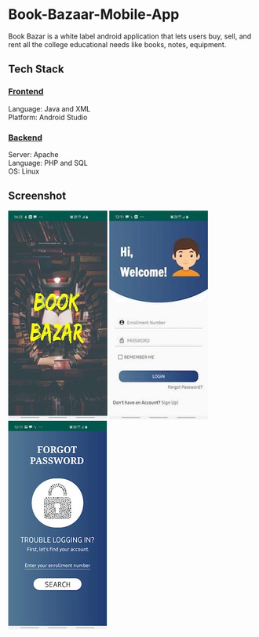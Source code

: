 # Book-Bazaar-Mobile-App
Book Bazar is a white label android application that lets users buy, sell, and rent all the college educational needs like books, notes, equipment.</br>
## Tech Stack
### <ins>Frontend</ins> </br>
Language: Java and XML</br>
Platform: Android Studio</br>
### <ins>Backend</ins> </br>
Server: Apache </br>
Language: PHP and SQL </br>
OS: Linux </br>

## Screenshot
![Alt text](https://github.com/ShivalikaGoel/Book-Bazaar-Mobile-App/blob/master/Read-Me-Files/img1.jpeg?raw=true "Title")
![Alt text](https://github.com/ShivalikaGoel/Book-Bazaar-Mobile-App/blob/master/Read-Me-Files/img2.JPG?raw=true "Title")
![Alt text](https://github.com/ShivalikaGoel/Book-Bazaar-Mobile-App/blob/master/Read-Me-Files/img4.JPG?raw=true "Title")


